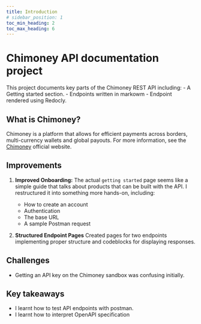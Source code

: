 ```yaml
---
title: Introduction
# sidebar_position: 1
toc_min_heading: 2
toc_max_heading: 6
---
```

# Chimoney API documentation project
This project documents key parts of the Chimoney REST API including:
    - A Getting started section.
    - Endpoints written in markowm
    - Endpoint rendered using Redocly. 
    

## What is Chimoney?
Chimoney is a platform that allows for efficient payments across borders, multi-currency wallets and global payouts. For more information, see the [Chimoney](https://chimoney.io) official website.



## Improvements 
1. **Improved Onboarding:** The actual ```getting started``` page seems like a simple guide that talks about products that can be built with the API. I restructured it into something more hands-on, including:
    - How to create an account
    - Authentication
    - The base URL
    - A sample Postman request

2. **Structured Endpoint Pages** Created pages for two endpoints implementing proper structure and codeblocks for displaying responses. 


## Challenges
- Getting an API key on the Chimoney sandbox was confusing initially.


## Key takeaways
- I learnt how to test API endpoints with postman. 
- I learnt how to interpret OpenAPI specification

